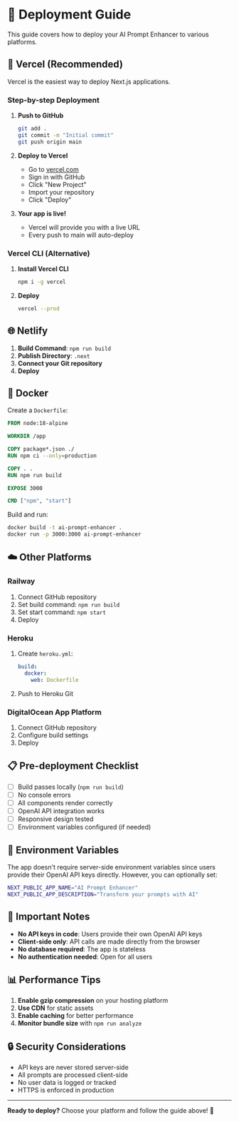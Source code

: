 # 🚀 Deployment Guide

This guide covers how to deploy your AI Prompt Enhancer to various platforms.

## 🔗 Vercel (Recommended)

Vercel is the easiest way to deploy Next.js applications.

### Step-by-step Deployment

1. **Push to GitHub**
   ```bash
   git add .
   git commit -m "Initial commit"
   git push origin main
   ```

2. **Deploy to Vercel**
   - Go to [vercel.com](https://vercel.com)
   - Sign in with GitHub
   - Click "New Project"
   - Import your repository
   - Click "Deploy"

3. **Your app is live!**
   - Vercel will provide you with a live URL
   - Every push to main will auto-deploy

### Vercel CLI (Alternative)

1. **Install Vercel CLI**
   ```bash
   npm i -g vercel
   ```

2. **Deploy**
   ```bash
   vercel --prod
   ```

## 🌐 Netlify

1. **Build Command**: `npm run build`
2. **Publish Directory**: `.next`
3. **Connect your Git repository**
4. **Deploy**

## 🚢 Docker

Create a `Dockerfile`:

```dockerfile
FROM node:18-alpine

WORKDIR /app

COPY package*.json ./
RUN npm ci --only=production

COPY . .
RUN npm run build

EXPOSE 3000

CMD ["npm", "start"]
```

Build and run:
```bash
docker build -t ai-prompt-enhancer .
docker run -p 3000:3000 ai-prompt-enhancer
```

## ☁️ Other Platforms

### Railway
1. Connect GitHub repository
2. Set build command: `npm run build`
3. Set start command: `npm start`
4. Deploy

### Heroku
1. Create `heroku.yml`:
   ```yaml
   build:
     docker:
       web: Dockerfile
   ```
2. Push to Heroku Git

### DigitalOcean App Platform
1. Connect GitHub repository
2. Configure build settings
3. Deploy

## 📋 Pre-deployment Checklist

- [ ] Build passes locally (`npm run build`)
- [ ] No console errors
- [ ] All components render correctly
- [ ] OpenAI API integration works
- [ ] Responsive design tested
- [ ] Environment variables configured (if needed)

## 🔧 Environment Variables

The app doesn't require server-side environment variables since users provide their OpenAI API keys directly. However, you can optionally set:

```bash
NEXT_PUBLIC_APP_NAME="AI Prompt Enhancer"
NEXT_PUBLIC_APP_DESCRIPTION="Transform your prompts with AI"
```

## 🚨 Important Notes

- **No API keys in code**: Users provide their own OpenAI API keys
- **Client-side only**: API calls are made directly from the browser
- **No database required**: The app is stateless
- **No authentication needed**: Open for all users

## 📊 Performance Tips

1. **Enable gzip compression** on your hosting platform
2. **Use CDN** for static assets
3. **Enable caching** for better performance
4. **Monitor bundle size** with `npm run analyze`

## 🔒 Security Considerations

- API keys are never stored server-side
- All prompts are processed client-side
- No user data is logged or tracked
- HTTPS is enforced in production

---

**Ready to deploy?** Choose your platform and follow the guide above! 🚀